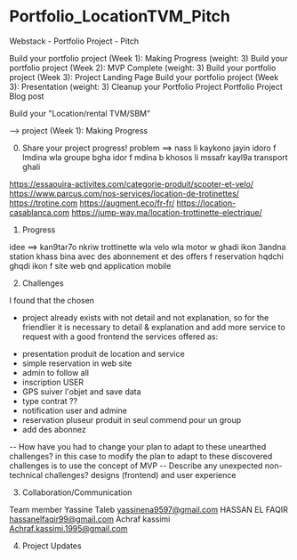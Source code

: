 # Portfolio_LocationTVM_Pitch

Webstack - Portfolio Project - Pitch

Build your portfolio project (Week 1): Making Progress (weight: 3)
Build your portfolio project (Week 2): MVP Complete (weight: 3)
Build your portfolio project (Week 3): Project Landing Page
Build your portfolio project (Week 3): Presentation (weight: 3)
Cleanup your Portfolio Project
Portfolio Project Blog post

Build your "Location/rental TVM/SBM"

--> project (Week 1): Making Progress

0. Share your project progress!
   problem ==> nass li kaykono jayin idoro f lmdina wla groupe bgha idor f mdina b khosos li mssafr kayl9a transport ghali

https://essaouira-activites.com/categorie-produit/scooter-et-velo/
https://www.parcus.com/nos-services/location-de-trotinettes/
https://trotine.com
https://augment.eco/fr-fr/
https://location-casablanca.com
https://jump-way.ma/location-trottinette-electrique/

1. Progress

idee ==>
kan9tar7o nkriw trottinette wla velo wla motor w ghadi ikon 3andna station khass bina avec des abonnement et des offers f reservation hqdchi ghqdi ikon f site web qnd application mobile

2. Challenges

I found that the chosen

- project already exists with not detail and not explanation,
  so for the friendlier it is necessary to detail & explanation and add more service to request with a good frontend
  the services offered as:

* presentation produit de location and service
* simple reservation in web site
* admin to follow all
* inscription USER
* GPS suiver l'objet and save data
* type contrat ??
* notification user and admine
* reservation pluseur produit in seul commend pour un group
* add des abonnez

-- How have you had to change your plan to adapt to these unearthed challenges?
in this case to modify the plan to adapt to these discovered challenges is to use the concept of MVP
-- Describe any unexpected non-technical challenges?
designs (frontend) and user experience

3. Collaboration/Communication

Team member
Yassine Taleb yassinena9597@gmail.com
HASSAN EL FAQIR hassanelfaqir99@gmail.com
Achraf kassimi Achraf.kassimi.1995@gmail.com

4. Project Updates
